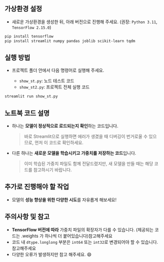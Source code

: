 ## 가상환경 설정

* 새로운 가상환경을 생성한 뒤, 아래 버전으로 진행해 주세요.
  (권장: `Python 3.11`, `TensorFlow 2.15.0`)

```bash
pip install tensorflow
pip install streamlit numpy pandas joblib scikit-learn tqdm
```

## 실행 방법

* 프로젝트 폴더 안에서 다음 명령어로 실행해 주세요.

  * `show_st.py`: 노드 테스트 코드
  * `show_st2.py`: 프로젝트 전체 실행 코드

```bash
streamlit run show_st.py
```

## 노트북 코드 설명

* 하나는 **모델이 정상적으로 로드되는지 확인**하는 코드입니다.

  > 바로 Streamlit으로 실행하면 에러가 생겼을 때 디버깅이 번거로울 수 있으므로, 먼저 이 코드로 확인하세요.

* 다른 하나는 **새로운 모델을 학습시키고 가중치를 저장하는 코드**입니다.

  > 이미 학습된 가중치 파일도 함께 전달드렸지만, 새 모델을 만들 때는 해당 코드를 참고하시기 바랍니다.

## 추가로 진행해야 할 작업

* 모델의 **성능 향상을 위한 다양한 시도**를 자유롭게 해보세요!

## 주의사항 및 참고

* **TensorFlow 버전에 따라** 가중치 파일의 확장자가 다를 수 있습니다. (제공되는 코드는 .weights 가 하나씩 더 붙어있습니다)참고해주세요
* 코드 내 `dtype.longlong` 부분은 `int64` 또는 `int32`로 변경되어야 할 수 있습니다. 참고해주세요
* 다양한 오류가 발생하지만 참고 해주세요. 😄
